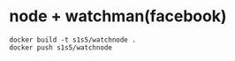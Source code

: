 # node + watchman(facebook)

```shell
docker build -t s1s5/watchnode .
docker push s1s5/watchnode
```
